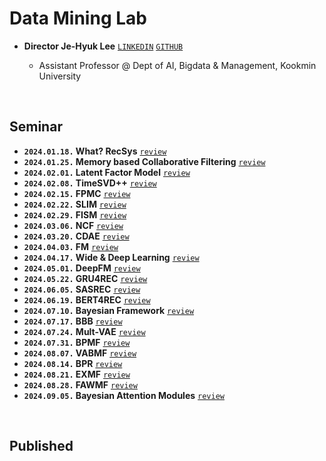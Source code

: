 # Data Mining Lab

- **Director Je-Hyuk Lee** [`LINKEDIN`](https://linkedin.com/in/jehyuk-lee-528354112) [`GITHUB`](https://github.com/jaylee07)

  - Assistant Professor @ Dept of AI, Bigdata & Management, Kookmin University

</br>

## Seminar

- **`2024.01.18.` What? RecSys** [`review`](https://jayarnim.github.io/posts/What_RecSys/)
- **`2024.01.25.` Memory based Collaborative Filtering** [`review`](https://jayarnim.github.io/posts/CF/)
- **`2024.02.01.` Latent Factor Model** [`review`](https://jayarnim.github.io/posts/LFM/)
- **`2024.02.08.` TimeSVD++** [`review`](https://jayarnim.github.io/posts/TimeSVD++/)
- **`2024.02.15.` FPMC** [`review`](https://jayarnim.github.io/posts/FPMC/)
- **`2024.02.22.` SLIM** [`review`](https://jayarnim.github.io/posts/SLIM/)
- **`2024.02.29.` FISM** [`review`](https://jayarnim.github.io/posts/FISM/)
- **`2024.03.06.` NCF** [`review`](https://jayarnim.github.io/posts/NCF/)
- **`2024.03.20.` CDAE** [`review`](https://jayarnim.github.io/posts/CDAE/)
- **`2024.04.03.` FM** [`review`](https://jayarnim.github.io/posts/FM/)
- **`2024.04.17.` Wide & Deep Learning** [`review`](https://jayarnim.github.io/posts/Wide_Deep_Learning/)
- **`2024.05.01.` DeepFM** [`review`](https://jayarnim.github.io/posts/DeepFM/)
- **`2024.05.22.` GRU4REC** [`review`](https://jayarnim.github.io/posts/GRU4REC/)
- **`2024.06.05.` SASREC** [`review`](https://jayarnim.github.io/posts/SASREC/)
- **`2024.06.19.` BERT4REC** [`review`](https://jayarnim.github.io/posts/BERT4REC/)
- **`2024.07.10.` Bayesian Framework** [`review`](https://jayarnim.github.io/categories/bayesian-modeling/)
- **`2024.07.17.` BBB** [`review`](https://jayarnim.github.io/posts/BBB/)
- **`2024.07.24.` Mult-VAE** [`review`](https://jayarnim.github.io/posts/Mult-VAE/)
- **`2024.07.31.` BPMF** [`review`](https://jayarnim.github.io/posts/BPMF/)
- **`2024.08.07.` VABMF** [`review`](https://jayarnim.github.io/posts/VABMF/)
- **`2024.08.14.` BPR** [`review`](https://jayarnim.github.io/posts/BPR/)
- **`2024.08.21.` EXMF** [`review`](https://jayarnim.github.io/posts/EXMF/)
- **`2024.08.28.` FAWMF** [`review`](https://jayarnim.github.io/posts/FAWMF/)
- **`2024.09.05.` Bayesian Attention Modules** [`review`](https://jayarnim.github.io/posts/Bayesian_Attention_Modules/)

</br>

## Published
